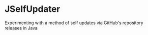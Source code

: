 # JSelfUpdater
Experimenting with a method of self updates via GitHub's repository releases in Java
